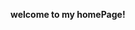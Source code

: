 **welcome to my homePage!**

[毕业设计----流浪动物救助平台]: https://github.com/tinyflake/my_project	"毕业设计----流浪动物救助平台"

